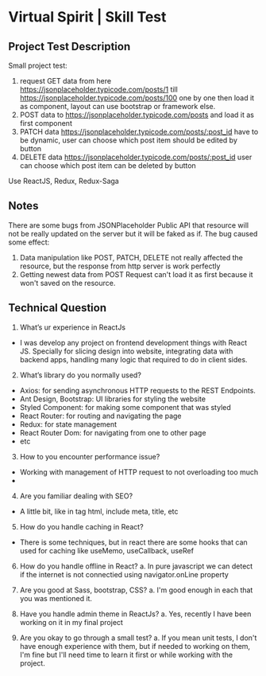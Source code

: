 # Virtual Spirit | Skill Test

## Project Test Description

Small project test:

1. request GET data from here https://jsonplaceholder.typicode.com/posts/1 till https://jsonplaceholder.typicode.com/posts/100 one by one then load it as component, layout can use bootstrap or framework else.
2. POST data to https://jsonplaceholder.typicode.com/posts and load it as first component
3. PATCH data https://jsonplaceholder.typicode.com/posts/:post_id have to be dynamic, user can choose which post item should be edited by button
4. DELETE data https://jsonplaceholder.typicode.com/posts/:post_id user can choose which post item can be deleted by button

Use ReactJS, Redux, Redux-Saga

## Notes

There are some bugs from JSONPlaceholder Public API that resource will not be really updated on the server but it will be faked as if. The bug caused some effect:

1. Data manipulation like POST, PATCH, DELETE not really affected the resource, but the response from http server is work perfectly
2. Getting newest data from POST Request can't load it as first because it won't saved on the resource.

## Technical Question

1. What’s ur experience in ReactJs

-   I was develop any project on frontend development things with React JS. Specially for slicing design into website, integrating data with backend apps, handling many logic that required to do in client sides.

2. What’s library do you normally used?

-   Axios: for sending asynchronous HTTP requests to the REST Endpoints.
-   Ant Design, Bootstrap: UI libraries for styling the website
-   Styled Component: for making some component that was styled
-   React Router: for routing and navigating the page
-   Redux: for state management
-   React Router Dom: for navigating from one to other page
-   etc

3. How to you encounter performance issue?

-   Working with management of HTTP request to not overloading too much
-

4. Are you familiar dealing with SEO?

-   A little bit, like in <head> tag html, include meta, title, etc

5. How do you handle caching in React?

-   There is some techniques, but in react there are some hooks that can used for caching like useMemo, useCallback, useRef

6. How do you handle offline in React?
   a. In pure javascript we can detect if the internet is not connectied using navigator.onLine property

7. Are you good at Sass, bootstrap, CSS?
   a. I'm good enough in each that you was mentioned it.

8. Have you handle admin theme in ReactJs?
   a. Yes, recently I have been working on it in my final project

9. Are you okay to go through a small test?
   a. If you mean unit tests, I don't have enough experience with them, but if needed to working on them, I'm fine but I'll need time to learn it first or while working with the project.
